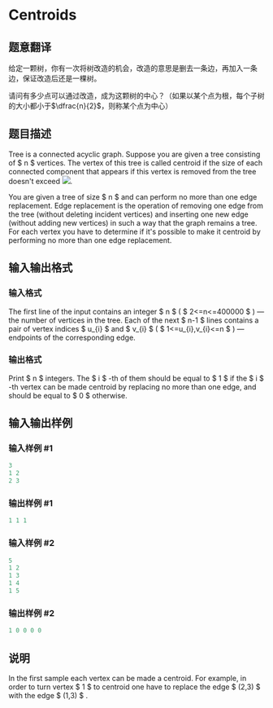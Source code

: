 # Centroids

## 题意翻译

给定一颗树，你有一次将树改造的机会，改造的意思是删去一条边，再加入一条边，保证改造后还是一棵树。

请问有多少点可以通过改造，成为这颗树的中心？（如果以某个点为根，每个子树的大小都小于$\dfrac{n}{2}$，则称某个点为中心）

## 题目描述

Tree is a connected acyclic graph. Suppose you are given a tree consisting of $ n $ vertices. The vertex of this tree is called centroid if the size of each connected component that appears if this vertex is removed from the tree doesn't exceed ![](https://cdn.luogu.com.cn/upload/vjudge_pic/CF708C/666f6519688863e0a36337875170dd12050e1c31.png).

You are given a tree of size $ n $ and can perform no more than one edge replacement. Edge replacement is the operation of removing one edge from the tree (without deleting incident vertices) and inserting one new edge (without adding new vertices) in such a way that the graph remains a tree. For each vertex you have to determine if it's possible to make it centroid by performing no more than one edge replacement.

## 输入输出格式

### 输入格式

The first line of the input contains an integer $ n $ ( $ 2<=n<=400000 $ ) — the number of vertices in the tree. Each of the next $ n-1 $ lines contains a pair of vertex indices $ u_{i} $ and $ v_{i} $ ( $ 1<=u_{i},v_{i}<=n $ ) — endpoints of the corresponding edge.

### 输出格式

Print $ n $ integers. The $ i $ -th of them should be equal to $ 1 $ if the $ i $ -th vertex can be made centroid by replacing no more than one edge, and should be equal to $ 0 $ otherwise.

## 输入输出样例

### 输入样例 #1

```cpp
3
1 2
2 3

```
### 输出样例 #1

```cpp
1 1 1 

```
### 输入样例 #2

```cpp
5
1 2
1 3
1 4
1 5

```
### 输出样例 #2

```cpp
1 0 0 0 0 

```
## 说明

In the first sample each vertex can be made a centroid. For example, in order to turn vertex $ 1 $ to centroid one have to replace the edge $ (2,3) $ with the edge $ (1,3) $ .

